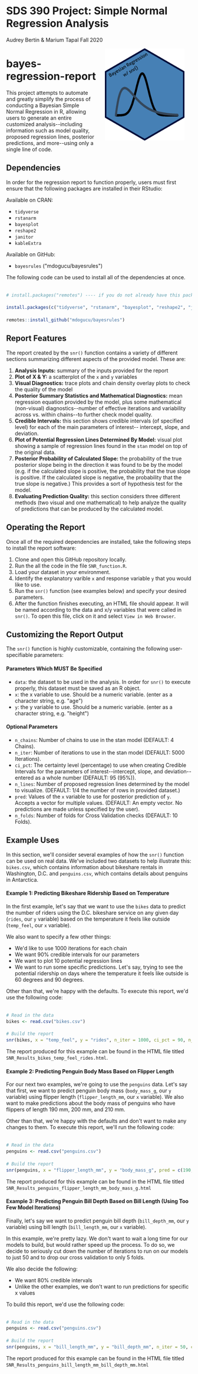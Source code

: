 SDS 390 Project: Simple Normal Regression Analysis
================
Audrey Bertin & Marium Tapal
Fall 2020

<!-- README.md is generated from README.Rmd. Please edit that file -->
<img src='Images/hex.png' align="right" height="250" hspace="20px"/>

# bayes-regression-report

This project attempts to automate and greatly simplify the process of conducting a Bayesian Simple Normal Regression in R, allowing users to generate an entire customized analysis--including information such as model quality, proposed regression lines, posterior predictions, and more--using only a single line of code.

## Dependencies

In order for the regression report to function properly, users must first ensure that the following packages are installed in their RStudio:

Available on CRAN:

-   `tidyverse`
-   `rstanarm`
-   `bayesplot`
-   `reshape2`
-   `janitor`
-   `kableExtra`

Available on GitHub:

-   `bayesrules` ("mdogucu/bayesrules")

The following code can be used to install all of the dependencies at once.

``` r

# install.packages("remotes") ---- if you do not already have this package installed

install.packages(c("tidyverse", "rstanarm", "bayesplot", "reshape2", "janitor", "kableExtra"))

remotes::install_github("mdogucu/bayesrules")
```

## Report Features

The report created by the `snr()` function contains a variety of different sections summarizing different aspects of the provided model. These are:

1.  **Analysis Inputs:** summary of the inputs provided for the report
2.  **Plot of X & Y:** a scatterplot of the `x` and `y` variables
3.  **Visual Diagnostics:** trace plots and chain density overlay plots to check the quality of the model
4.  **Posterior Summary Statistics and Mathematical Diagnostics:** mean regression equation provided by the model, plus some mathematical (non-visual) diagnostics--number of effective iterations and variability across vs. within chains--to further check model quality.
5.  **Credible Intervals:** this section shows credible intervals (of specified level) for each of the main parameters of interest-- intercept, slope, and deviation.
6.  **Plot of Potential Regression Lines Determined By Model:** visual plot showing a sample of regression lines found in the `stan` model on top of the original data.
7.  **Posterior Probability of Calculated Slope:** the probability of the true posterior slope being in the direction it was found to be by the model (e.g. if the calculated slope is positive, the probability that the true slope is positive. If the calculated slope is negative, the probability that the true slope is negative.) This provides a sort of hypothesis test for the model.
8.  **Evaluating Prediction Quality:** this section considers three different methods (two visual and one mathematical) to help analyze the quality of predictions that can be produced by the calculated model.

## Operating the Report

Once all of the required dependencies are installed, take the following steps to install the report software:

1.  Clone and open this GitHub repository locally.
2.  Run the all the code in the file `SNR_function.R`.
3.  Load your dataset in your environment.
4.  Identify the explanatory varible `x` and response variable `y` that you would like to use.
5.  Run the `snr()` function (see examples below) and specify your desired parameters.
6.  After the function finishes executing, an HTML file should appear. It will be named according to the data and x/y variables that were called in `snr()`. To open this file, click on it and select `View in Web Browser`.

## Customizing the Report Output

The `snr()` function is highly customizable, containing the following user-specifiable parameters:

#### Parameters Which MUST Be Specified

-   `data`: the dataset to be used in the analysis. In order for `snr()` to execute properly, this dataset must be saved as an R object.
-   `x`: the x variable to use. Should be a numeric variable. (enter as a character string, e.g. "age")
-   `y`: the y variable to use. Should be a numeric variable. (enter as a character string, e.g. "height")

#### Optional Parameters

-   `n_chains`: Number of chains to use in the stan model (DEFAULT: 4 Chains).
-   `n_iter`: Number of iterations to use in the stan model (DEFAULT: 5000 Iterations).
-   `ci_pct`: The certainty level (percentage) to use when creating Credible Intervals for the parameters of interest--intercept, slope, and deviation--entered as a whole number (DEFAULT: 95 (95%)).
-   `n_lines`: Number of proposed regression lines determined by the model to visualize. (DEFAULT: 1/4 the number of rows in provided dataset.)
-   `pred`: Values of the `x` variable to use for posterior prediction of `y`. Accepts a vector for multiple values. (DEFAULT: An empty vector. No predictions are made unless specified by the user).
-   `n_folds`: Number of folds for Cross Validation checks (DEFAULT: 10 Folds).

## Example Uses

In this section, we'll consider several examples of how the `snr()` function can be used on real data. We've included two datasets to help illustrate this: `bikes.csv`, which contains information about bikeshare rentals in Washington, D.C. and `penguins.csv`, which contains details about penguins in Antarctica.

#### Example 1: Predicting Bikeshare Ridership Based on Temperature

In the first example, let's say that we want to use the `bikes` data to predict the number of riders using the D.C. bikeshare service on any given day (`rides`, our `y` variable) based on the temperature it feels like outside (`temp_feel`, our `x` variable).

We also want to specify a few other things:

-   We'd like to use 1000 iterations for each chain
-   We want 90% credible intervals for our parameters
-   We want to plot 10 potential regression lines
-   We want to run some specific predictions. Let's say, trying to see the potential ridership on days where the temperature it feels like outside is 60 degrees and 90 degrees.

Other than that, we're happy with the defaults. To execute this report, we'd use the following code:

``` r

# Read in the data
bikes <- read.csv("bikes.csv")

# Build the report
snr(bikes, x = "temp_feel", y = "rides", n_iter = 1000, ci_pct = 90, n_lines = 10, pred = c(60, 90))
```

The report produced for this example can be found in the HTML file titled `SNR_Results_bikes_temp_feel_rides.html`.

#### Example 2: Predicting Penguin Body Mass Based on Flipper Length

For our next two examples, we're going to use the `penguins` data. Let's say that first, we want to predict penguin body mass (`body_mass_g`, our `y` variable) using flipper length (`flipper_length_mm`, our `x` variable). We also want to make predictions about the body mass of penguins who have flippers of length 190 mm, 200 mm, and 210 mm.

Other than that, we're happy with the defaults and don't want to make any changes to them. To execute this report, we'll run the following code:

``` r

# Read in the data
penguins <- read.csv("penguins.csv")

# Build the report
snr(penguins, x = "flipper_length_mm", y = "body_mass_g", pred = c(190, 200, 210))
```

The report produced for this example can be found in the HTML file titled `SNR_Results_penguins_flipper_length_mm_body_mass_g.html`

#### Example 3: Predicting Penguin Bill Depth Based on Bill Length (Using Too Few Model Iterations)

Finally, let's say we want to predict penguin bill depth (`bill_depth_mm`, our `y` variable) using bill length (`bill_length_mm`, our `x` variable).

In this example, we're pretty lazy. We don't want to wait a long time for our models to build, but would rather speed up the process. To do so, we decide to seriously cut down the number of iterations to run on our models to just 50 and to drop our cross validation to only 5 folds.

We also decide the following:

-   We want 80% credible intervals
-   Unlike the other examples, we don't want to run predictions for specific x values

To build this report, we'd use the following code:

``` r

# Read in the data
penguins <- read.csv("penguins.csv")

# Build the report
snr(penguins, x = "bill_length_mm", y = "bill_depth_mm", n_iter = 50, ci_pct = 80, n_folds = 5)
```

The report produced for this example can be found in the HTML file titled `SNR_Results_penguins_bill_length_mm_bill_depth_mm.html`
